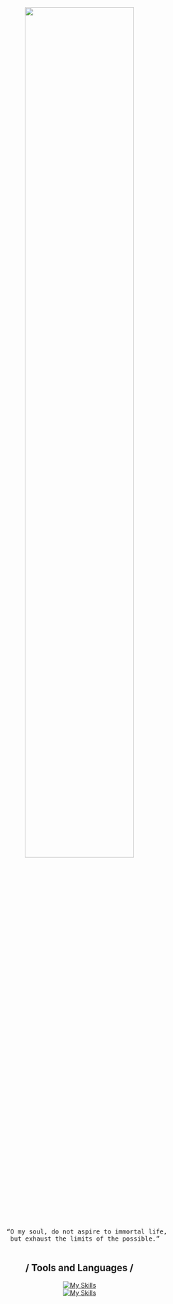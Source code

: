 <div align="center">
  <img src="https://readme-typing-svg.demolab.com?font=Inconsolata&weight=500&size=50&duration=4000&pause=300&color=58A6FF&center=true&vCenter=true&multiline=true&repeat=false&random=false&width=1300&height=140&lines=Hello+hello;I'm+a+magical+girl+wannabe+%E2%9C%A9" width="70%" />
  <pre>
    “O my soul, do not aspire to immortal life,
    but exhaust the limits of the possible.” 
  </pre>
   
  ## / Tools and Languages /
  [![My Skills](https://skillicons.dev/icons?i=html,css,js,laravel,nodejs,react)](https://nyuki.vercel.app/)
  <br>
  [![My Skills](https://skillicons.dev/icons?i=neovim,typescript,express,bun,mysql,postgresql)](https://nyuki.vercel.app/)
</div>
